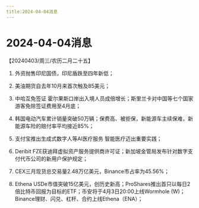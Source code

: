 ```yaml
---
title:2024-04-04消息
---
```

# 2024-04-04消息
【20240403/周三/农历二月二十五】

1. 外资抛售印尼国债，印尼盾跌至四年新低；

2. 美油期货自去年10月来首次触及85美元；

3. 中哈互免签证 霍尔果斯口岸出入境人员成倍增长；斯里兰卡对中国等七个国家游客免除签证费用至4月底；

4. 韩国电动汽车累计销量突破50万辆；保费高、被拒保，新能源车主续保难，新能源车险的赔付率平均接近85%；

5. 支付宝推出生成式数字人等AI医疗服务 智能医疗迈出重要实践；

6. Deribit FZE获迪拜虚拟资产服务提供商许可证；新加坡金管局发布针对数字支付代币公司的新用户保护规定；

7. CEX三月现货总交易量2.48万亿美元，Binance市占率为45.56%；

8. Ethena USDe市值突破15亿美元，创历史新高；ProShares推出首只以每日2倍比特币回报为目标的ETF；币安将于4月3日20:00上线Wormhole (W)；Binance理财、闪兑、杠杆、合约上线Ethena（ENA）；